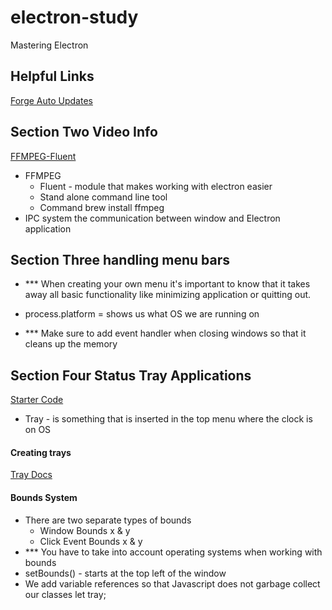# electron-study
Mastering Electron
## Helpful Links

[Forge Auto Updates](https://test.com)
## Section Two Video Info 

[FFMPEG-Fluent](https://www.npmjs.com/package/fluent-ffmpeg)

- FFMPEG
    - Fluent - module that makes working with electron easier
    - Stand alone command line tool 
    - Command  brew install ffmpeg
- IPC system the communication between window and Electron application 

## Section Three handling menu bars
 - *** When creating your own menu it's important to know that it takes away all basic functionality like minimizing application or quitting out. 

 - process.platform = shows us what OS we are running on

 - *** Make sure to add event handler when closing windows so that it cleans up the memory
 
## Section Four Status Tray Applications
[Starter Code](https://github.com/StephenGrider/ElectronCode)
- Tray - is something that is inserted in the top menu where the clock is on OS
#### Creating trays
[Tray Docs](https://www.electronjs.org/docs/latest/api/tray)

#### Bounds System
 - There are two separate types of bounds
    - Window Bounds x & y 
    - Click Event Bounds x & y
 - *** You have to take into account operating systems when working with bounds
 - setBounds() - starts at the top left of the window
 - We add variable references so that Javascript does not garbage collect our classes let tray;


